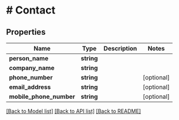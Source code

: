 # # Contact

## Properties

Name | Type | Description | Notes
------------ | ------------- | ------------- | -------------
**person_name** | **string** |  |
**company_name** | **string** |  |
**phone_number** | **string** |  | [optional]
**email_address** | **string** |  | [optional]
**mobile_phone_number** | **string** |  | [optional]

[[Back to Model list]](../../README.md#models) [[Back to API list]](../../README.md#endpoints) [[Back to README]](../../README.md)
